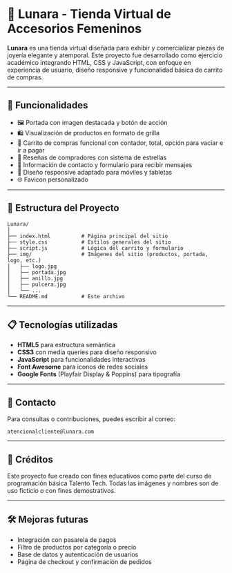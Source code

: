 # 💎 Lunara - Tienda Virtual de Accesorios Femeninos

**Lunara** es una tienda virtual diseñada para exhibir y comercializar piezas de joyería elegante y atemporal. Este proyecto fue desarrollado como ejercicio académico integrando HTML, CSS y JavaScript, con enfoque en experiencia de usuario, diseño responsive y funcionalidad básica de carrito de compras.

---

## 🚀 Funcionalidades

- 🖼️ Portada con imagen destacada y botón de acción
- 🛍️ Visualización de productos en formato de grilla
- 🛒 Carrito de compras funcional con contador, total, opción para vaciar e ir a pagar
- 📝 Reseñas de compradores con sistema de estrellas
- 🧾 Información de contacto y formulario para recibir mensajes
- 📱 Diseño responsive adaptado para móviles y tabletas
- 🌐 Favicon personalizado

---

## 📂 Estructura del Proyecto

```
Lunara/
│
├── index.html          # Página principal del sitio
├── style.css           # Estilos generales del sitio
├── script.js           # Lógica del carrito y formulario
├── img/                # Imágenes del sitio (productos, portada, logo, etc.)
│   ├── logo.jpg
│   ├── portada.jpg
│   ├── anillo.jpg
│   ├── pulcera.jpg
│   └── ...
└── README.md           # Este archivo
```

---

## 📋 Tecnologías utilizadas

- **HTML5** para estructura semántica
- **CSS3** con media queries para diseño responsivo
- **JavaScript** para funcionalidades interactivas
- **Font Awesome** para iconos de redes sociales
- **Google Fonts** (Playfair Display & Poppins) para tipografía

---

## 📧 Contacto

Para consultas o contribuciones, puedes escribir al correo:

```
atencionalcliente@lunara.com
```

---

## 📝 Créditos

Este proyecto fue creado con fines educativos como parte del curso de programación básica Talento Tech. Todas las imágenes y nombres son de uso ficticio o con fines demostrativos.

---

## 🛠️ Mejoras futuras

- Integración con pasarela de pagos
- Filtro de productos por categoría o precio
- Base de datos y autenticación de usuarios
- Página de checkout y confirmación de pedidos

